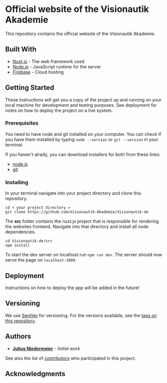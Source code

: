 # Official website of the Visionautik Akademie

This repository contains the official website of the Visionautik Akademie.

## Built With

- [Nuxt.js](https://nuxtjs.org/) - The web framework used
- [Node.js](https://nodejs.org/) - JavaScript runtime for the server
- [Firebase](https://firebase.google.com/) - Cloud hosting

## Getting Started

These instructions will get you a copy of the project up and running on your local machine for development and testing purposes. See deployment for notes on how to deploy the project on a live system.

### Prerequisites

You need to have node and git installed on your computer.
You can check if you have them installed by typing `node --version` or `git --version` in your terminal.

If you haven't alrady, you can download installers for both from these links:

- [node.js](https://nodejs.org/en/download/)
- [git](https://git-scm.com/downloads)

### Installing

In your terminal navigate into your project directory and clone this repository.

```
cd < your project directory >
git clone https://github.com/Visionautik-Akademie/Visionautik-de
```

The **src** folder contains the nuxt.js project that is responsible for rendering the websites frontend.
Navigate into that directory and install all node dependencies.

```
cd Visionautik-de/src
npm install
```

To start the dev server on localhost run `npm run dev`. 
The server should now serve the page on `localhost:3000`.

## Deployment

Instructions on how to deploy the app will be added in the future!

## Versioning

We use [SemVer](http://semver.org/) for versioning. For the versions available, see the [tags on this repository](https://github.com/Visionautik-Akademie/Visionautik-de/tags).

## Authors

- **[Julius Niedermeier](https://github.com/JuliusNiedermeier)** - _Initial work_

See also the list of [contributors](https://github.com/Visionautik-Akademie/Visionautik-de/contributors) who participated in this project.

## Acknowledgments
